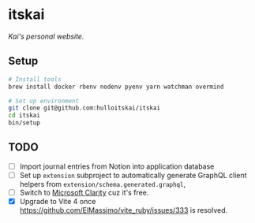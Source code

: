 # itskai

_Kai's personal website._

## Setup

```bash
# Install tools
brew install docker rbenv nodenv pyenv yarn watchman overmind

# Set up environment
git clone git@github.com:hulloitskai/itskai
cd itskai
bin/setup
```

## TODO

- [ ] Import journal entries from Notion into application database
- [ ] Set up `extension` subproject to automatically generate GraphQL client
      helpers from `extension/schema.generated.graphql`,
- [ ] Switch to [Microsoft Clarity](https://clarity.microsoft.com) cuz it's
      free.
- [x] Upgrade to Vite 4 once https://github.com/ElMassimo/vite_ruby/issues/333
      is resolved.
